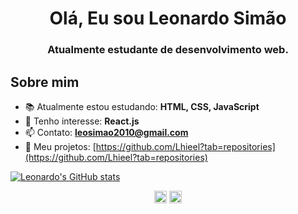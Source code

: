 <h1 align="center">Olá, Eu sou Leonardo Simão</h1>

<h3 align="center">Atualmente estudante de desenvolvimento web.</h3>


<h2>Sobre mim</h2>

- 📚 Atualmente estou estudando: **HTML, CSS, JavaScript**
- 📌 Tenho interesse: **React.js**
- 📫 Contato: **leosimao2010@gmail.com**
- 📝 Meu projetos: [https://github.com/Lhieel?tab=repositories](https://github.com/Lhieel?tab=repositories)


[![Leonardo's GitHub stats](https://github-readme-stats.vercel.app/api?username=Lhieel&show_icons=true&theme=radical)](https://github.com/Lhieel/github-readme-stats)


<p align="center">
<a href="https://www.linkedin.com/in/leonardo-simão-rovida-1a855a169/" target="_blank"><img align="center" src="https://cdn.jsdelivr.net/npm/simple-icons@3.0.1/icons/linkedin.svg" alt="leonardo" height="20" width="20" /></a>
<a href="https://www.instagram.com/lhieel_/" target="_blank"><img align="center" src="https://cdn.jsdelivr.net/npm/simple-icons@3.0.1/icons/instagram.svg" alt="leonardo" height="20" width="20" /></a>
</p>
 

